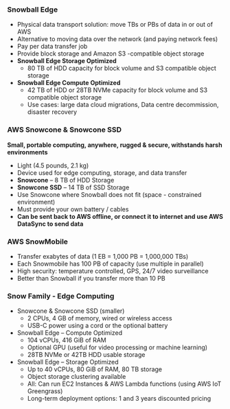 ### Snowball Edge
- Physical data transport solution: move TBs or PBs of data in or out of AWS 
- Alternative to moving data over the network (and paying network fees) 
- Pay per data transfer job 
-  Provide block storage and Amazon S3 -compatible object storage 
- __Snowball Edge Storage Optimized__
	- 80 TB of HDD capacity for block volume and S3 compatible object storage 
- __Snowball Edge Compute Optimized__
	- 42 TB of HDD or 28TB NVMe capacity for block volume and S3 compatible object storage 
	- Use cases: large data cloud migrations, Data centre decommission, disaster recovery

### AWS Snowcone & Snowcone SSD
__Small, portable computing, anywhere, rugged & secure, withstands harsh environments__
- Light (4.5 pounds, 2.1 kg) 
- Device used for edge computing, storage, and data transfer 
- __Snowcone__ – 8 TB of HDD Storage 
- __Snowcone SSD__ – 14 TB of SSD Storage 
- Use Snowcone where Snowball does not fit (space - constrained environment) 
- Must provide your own battery / cables 
- __Can be sent back to AWS offline, or connect it to internet and use AWS DataSync to send data__

### AWS SnowMobile

- Transfer exabytes of data (1 EB = 1,000 PB = 1,000,000 TBs) 
- Each Snowmobile has 100 PB of capacity (use multiple in parallel) 
- High security: temperature controlled, GPS, 24/7 video surveillance 
- Better than Snowball if you transfer more than 10 PB

### Snow Family - Edge Computing
- Snowcone & Snowcone SSD (smaller) 
	- 2 CPUs, 4 GB of memory, wired or wireless access 
	- USB-C power using a cord or the optional battery 
- Snowball Edge – Compute Optimized 
	 - 104 vCPUs, 416 GiB of RAM 
	 - Optional GPU (useful for video processing or machine learning)
	 - 28TB NVMe or 42TB HDD usable storage 
- Snowball Edge – Storage Optimized 
	- Up to 40 vCPUs, 80 GiB of RAM, 80 TB storage
	 - Object storage clustering available 
	 - All: Can run EC2 Instances & AWS Lambda functions (using AWS IoT Greengrass) 
	 - Long-term deployment options: 1 and 3 years discounted pricing